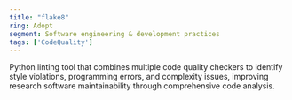 ```yaml
---
title: "flake8"
ring: Adopt
segment: Software engineering & development practices
tags: ['CodeQuality']
---
```

Python linting tool that combines multiple code quality checkers to identify style violations, programming errors, and complexity issues, improving research software maintainability through comprehensive code analysis.
